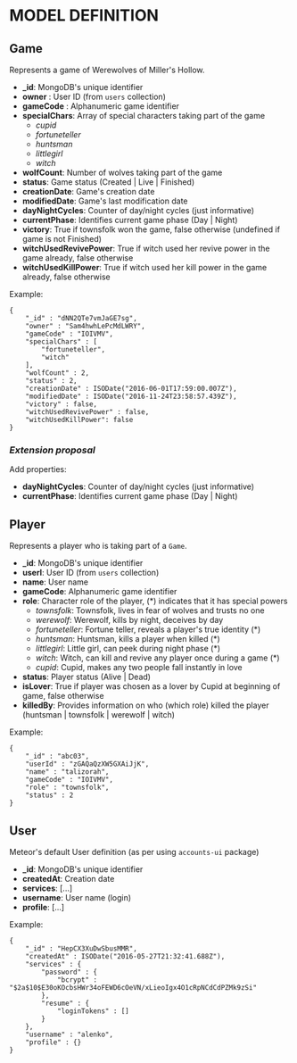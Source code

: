 # MODEL DEFINITION

## Game
Represents a game of Werewolves of Miller's Hollow.

* **_id**: MongoDB's unique identifier
* **owner** : User ID (from `users` collection)
* **gameCode** : Alphanumeric game identifier
* **specialChars**: Array of special characters taking part of the game
  * _cupid_
  * _fortuneteller_
  * _huntsman_
  * _littlegirl_
  * _witch_
* **wolfCount**: Number of wolves taking part of the game
* **status**: Game status (Created | Live | Finished)
* **creationDate**: Game's creation date
* **modifiedDate**: Game's last modification date
* **dayNightCycles**: Counter of day/night cycles (just informative)
* **currentPhase**: Identifies current game phase (Day | Night) 
* **victory**: True if townsfolk won the game, false otherwise (undefined if game is not Finished)
* **witchUsedRevivePower**: True if witch used her revive power in the game already, false otherwise
* **witchUsedKillPower**: True if witch used her kill power in the game already, false otherwise

Example: 
```
{
    "_id" : "dNN2QTe7vmJaGE7sg",
    "owner" : "Sam4hwhLePcMdLWRY",
    "gameCode" : "IOIVMV",
    "specialChars" : [ 
        "fortuneteller", 
        "witch"
    ],
    "wolfCount" : 2,
    "status" : 2,
    "creationDate" : ISODate("2016-06-01T17:59:00.007Z"),
    "modifiedDate" : ISODate("2016-11-24T23:58:57.439Z"),
    "victory" : false,
    "witchUsedRevivePower" : false,
    "witchUsedKillPower": false
}
```

### _Extension proposal_
Add properties:

* **dayNightCycles**: Counter of day/night cycles (just informative)
* **currentPhase**: Identifies current game phase (Day | Night)


## Player
Represents a player who is taking part of a `Game`.

* **_id**: MongoDB's unique identifier
* **userI**: User ID (from `users` collection)
* **name**: User name
* **gameCode**: Alphanumeric game identifier
* **role**: Character role of the player, (*) indicates that it has special powers
  * _townsfolk_: Townsfolk, lives in fear of wolves and trusts no one
  * _werewolf_: Werewolf, kills by night, deceives by day
  * _fortuneteller_: Fortune teller, reveals a player's true identity (*)
  * _huntsman_: Huntsman, kills a player when killed (*)
  * _littlegirl_: Little girl, can peek during night phase (*)
  * _witch_: Witch, can kill and revive any player once during a game (*)
  * _cupid_: Cupid, makes any two people fall instantly in love 
* **status**: Player status (Alive | Dead)
* **isLover**: True if player was chosen as a lover by Cupid at beginning of game, false otherwise
* **killedBy**: Provides information on who (which role) killed the player (huntsman | townsfolk | werewolf | witch)

Example:
```
{
    "_id" : "abc03",
    "userId" : "zGAQaQzXW5GXAiJjK",
    "name" : "talizorah",
    "gameCode" : "IOIVMV",
    "role" : "townsfolk",
    "status" : 2
}
```

## User
Meteor's default User definition (as per using `accounts-ui` package)

* **_id**: MongoDB's unique identifier
* **createdAt**: Creation date
* **services**: [...]
* **username**: User name (login)
* **profile**: [...]

Example:
```
{
    "_id" : "HepCX3XuDwSbusMMR",
    "createdAt" : ISODate("2016-05-27T21:32:41.688Z"),
    "services" : {
        "password" : {
            "bcrypt" : "$2a$10$E30oKOcbsHWr34oFEWD6cOeVN/xLieoIgx4O1cRpNCdCdPZMk9zSi"
        },
        "resume" : {
            "loginTokens" : []
        }
    },
    "username" : "alenko",
    "profile" : {}
}
```